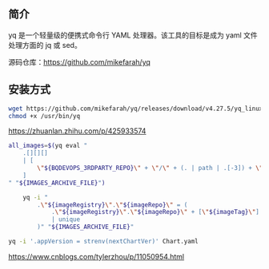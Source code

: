 
## 简介

yq 是一个轻量级的便携式命令行 YAML 处理器。该工具的目标是成为 yaml 文件处理方面的 jq 或 sed。

源码仓库：<https://github.com/mikefarah/yq>

## 安装方式

```bash
wget https://github.com/mikefarah/yq/releases/download/v4.27.5/yq_linux_amd64 -O /usr/bin/yq
chmod +x /usr/bin/yq
```

<https://zhuanlan.zhihu.com/p/425933574>



```bash
all_images=$(yq eval "
    .[][][]
    | [
        \"${BQDEVOPS_3RDPARTY_REPO}\" + \"/\" + (. | path | .[-3]) + \"/\" + (. | path |.[-2]) + \":\" + .
    ]
" "${IMAGES_ARCHIVE_FILE}")

```



```bash
    yq -i "
        .\"${imageRegistry}\".\"${imageRepo}\" = (
            .\"${imageRegistry}\".\"${imageRepo}\" + [\"${imageTag}\"]
            | unique
        )" "${IMAGES_ARCHIVE_FILE}"

```



```bash
yq -i '.appVersion = strenv(nextChartVer)' Chart.yaml  
```



https://www.cnblogs.com/tylerzhou/p/11050954.html
